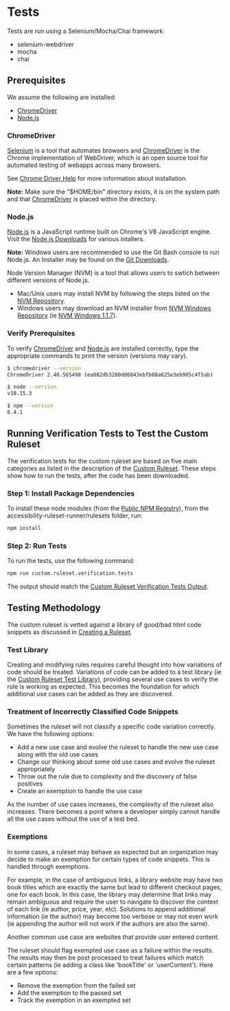 # Tests
Tests are run using a Selenium/Mocha/Chai framework:

<ul>
<li>selenium-webdriver</li>
<li>mocha</li>
<li>chai</li>
</ul>

## Prerequisites

We assume the following are installed:
<ul>
<li><a href='http://chromedriver.chromium.org/'>ChromeDriver</a></li>
<li><a href='https://nodejs.org/en/'>Node.js</a></li>
</ul>

### ChromeDriver

<a href='https://www.seleniumhq.org/'>Selenium</a> is a tool that automates browsers and <a href='http://chromedriver.chromium.org/'>ChromeDriver</a> is the Chrome implementation of WebDriver, which is an open source tool for automated testing of webapps across many browsers.

See <a href='../../topics/CHROMEDRIVERHELP.md'>Chrome Driver Help</a> for more information about installation.

<b>Note:</b> Make sure the "$HOME/bin" directory exists, it is on the system path and that <a href='http://chromedriver.chromium.org/'>ChromeDriver</a> is placed within the directory.

### Node.js

<a href='https://nodejs.org/en/'>Node.js</a> is a JavaScript runtime built on Chrome's V8 JavaScript engine.  Visit the <a href='https://nodejs.org/en/download/'>Node.js Downloads</a> for various intallers.

<b>Note:</b> Windows users are recommended to use the Git Bash console to run Node.js.  An Installer may be found on the <a href='https://git-scm.com/download'>Git Downloads</a>.

Node Version Manager (NVM) is a tool that allows users to swtich between different versions of Node.js.

<ul>
<li>Mac/Unix users may install NVM by following the steps listed on the <a href='https://github.com/nvm-sh/nvm'>NVM Repository</a>.</li>
<li>Windows users may download an NVM installer from <a href='https://github.com/coreybutler/nvm-windows'>NVM Windows Repository</a> (ie <a href='https://github.com/coreybutler/nvm-windows/releases/download/1.1.7/nvm-setup.zip'>NVM Windows 1.1.7</a>).</li>
</ul>

### Verify Prerequisites

To verify <a href='http://chromedriver.chromium.org/'>ChromeDriver</a> and <a href='https://nodejs.org/en/'>Node.js</a> are installed correctly, type the appropriate commands to print the version (versions may vary).

```sh
$ chromedriver --version
ChromeDriver 2.40.565498 (ea082db3280dd6843ebfb08a625e3eb905c4f5ab)

$ node --version
v10.15.3

$ npm --version
6.4.1
```

## Running Verification Tests to Test the Custom Ruleset

The verification tests for the custom ruleset are based on five main categories as listed in the description of the <a href="../../rulesets#custom-ruleset">Custom Ruleset</a>.  These steps show how to run the tests, after the code has been downloaded.

### Step 1: Install Package Dependencies

To install these node modules (from the <a href='https://registry.npmjs.org/'>Public NPM Registry</a>), from the accessibility-ruleset-runner/rulesets folder, run:

```sh
npm install
```

### Step 2: Run Tests

To run the tests, use the following command:

```sh
npm run custom.ruleset.verification.tests
```

The output should match the <a href='output/custom.ruleset.verification.tests.output.txt'>Custom Ruleset Verification Tests Output</a>.

## Testing Methodology

The custom ruleset is vetted against a library of good/bad html code snippets as discussed in <a href='../../README.md#creating-a-ruleset'>Creating a Ruleset</a>.

### Test Library

Creating and modifying rules requires careful thought into how variations of code should be treated.  Variations of code can be added to a test library (ie the <a href='input/README.md'>Custom Ruleset Test Library</a>), providing several use cases to verify the rule is working as expected.  This becomes the foundation for which additional use cases can be added as they are discovered.

### Treatment of Incorrectly Classified Code Snippets

Sometimes the ruleset will not classify a specific code variation correctly.  We have the following options:

<ul>
<li>Add a new use case and evolve the ruleset to handle the new use case along with the old use cases</li>
<li>Change our thinking about some old use cases and evolve the ruleset appropriately</li>
<li>Throw out the rule due to complexity and the discovery of false positives</li>
<li>Create an exemption to handle the use case</li>
</ul>

As the number of use cases increases, the complexity of the ruleset also increases.  There becomes a point where a developer simply cannot handle all the use cases without the use of a test bed.

### Exemptions

In some cases, a ruleset may behave as expected but an organization may decide to make an exemption for certain types of code snippets.  This is handled through exemptions.

For example, in the case of ambiguous links, a library website may have two book titles which are exactly the same but lead to different checkout pages, one for each book.  In this case, the library may determine that links may remain ambiguous and require the user to navigate to discover the context of each link (ie author, price, year, etc).  Solutions to append additional information (ie the author) may become too verbose or may not even work (ie appending the author will not work if the authors are also the same).

Another common use case are websites that provide user entered content.

The ruleset should flag exempted use case as a failure within the results.  The results may then be post processed to treat failures which match certain patterns (ie adding a class like 'bookTitle' or 'userContent').  Here are a few options:

<ul>
<li>Remove the exemption from the failed set</li>
<li>Add the exemption to the passed set</li>
<li>Track the exemption in an exempted set</li>
</ul>
